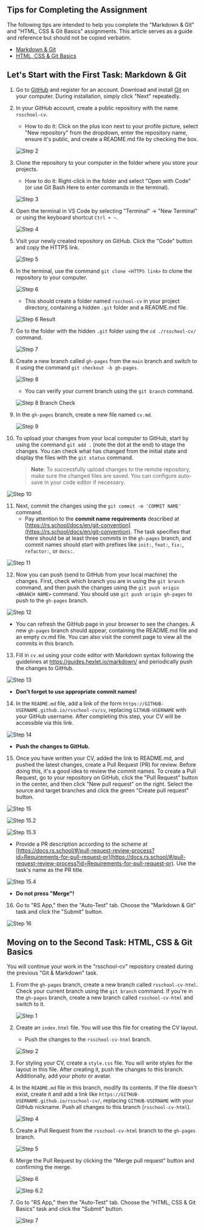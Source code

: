 ## Tips for Completing the Assignment

The following tips are intended to help you complete the "Markdown & Git" and "HTML, CSS & Git Basics" assignments. This article serves as a guide and reference but should not be copied verbatim.

- [Markdown & Git](git-markdown.md)
- [HTML, CSS & Git Basics](html-css-git.md)

## Let's Start with the First Task: Markdown & Git

1. Go to [GitHub](https://github.com/) and register for an account. Download and install [Git](https://git-scm.com/) on your computer. During installation, simply click "Next" repeatedly.

2. In your GitHub account, create a public repository with the name `rsschool-cv`.

   - How to do it: Click on the plus icon next to your profile picture, select "New repository" from the dropdown, enter the repository name, ensure it's public, and create a README.md file by checking the box.

   ![Step 2](https://i.ibb.co/2ZjkXSJ/image.png)

3. Clone the repository to your computer in the folder where you store your projects.

   - How to do it: Right-click in the folder and select "Open with Code" (or use Git Bash Here to enter commands in the terminal).

   ![Step 3](https://i.ibb.co/TmdL7HH/image.png)

4. Open the terminal in VS Code by selecting "Terminal" -> "New Terminal" or using the keyboard shortcut `Ctrl + ~`.

   ![Step 4](https://i.ibb.co/NShcJ68/image.png)

5. Visit your newly created repository on GitHub. Click the "Code" button and copy the HTTPS link.

   ![Step 5](https://i.ibb.co/37yVsvR/image.png)

6. In the terminal, use the command `git clone <HTTPS link>` to clone the repository to your computer.

   ![Step 6](https://i.ibb.co/wr6Hgh5/image.png)

   - This should create a folder named `rsschool-cv` in your project directory, containing a hidden `.git` folder and a README.md file.

   ![Step 6 Result](https://i.ibb.co/vYF8NKB/image.png)

7. Go to the folder with the hidden `.git` folder using the `cd ./rsschool-cv/` command.

   ![Step 7](https://i.ibb.co/h7g2CTc/image.png)

8. Create a new branch called `gh-pages` from the `main` branch and switch to it using the command `git checkout -b gh-pages`.

   ![Step 8](https://i.ibb.co/6WVpC6z/image.png)

   - You can verify your current branch using the `git branch` command.

   ![Step 8 Branch Check](https://i.ibb.co/znnfXDF/image.png)

9. In the `gh-pages` branch, create a new file named `cv.md`.

   ![Step 9](https://i.ibb.co/f02k32N/image.png)

10. To upload your changes from your local computer to GitHub, start by using the command `git add .` (note the dot at the end) to stage the changes. You can check what has changed from the initial state and display the files with the `git status` command.
    > **Note**: To successfully upload changes to the remote repository, make sure the changed files are saved. You can configure auto-save in your code editor if necessary.

![Step 10](https://i.ibb.co/K9Dk0rg/image.png)

11. Next, commit the changes using the `git commit -m 'COMMIT NAME'` command.
    - Pay attention to the **commit name requirements** described at [https://rs.school/docs/en/git-convention](https://rs.school/docs/en/git-convention). The task specifies that there should be at least three commits in the `gh-pages` branch, and commit names should start with prefixes like `init:`, `feat:`, `fix:`, `refactor:`, or `docs:`.

![Step 11](https://i.ibb.co/yWLXJM4/image.png)

12. Now you can push (send to GitHub from your local machine) the changes. First, check which branch you are in using the `git branch` command, and then push the changes using the `git push origin <BRANCH NAME>` command. You should use `git push origin gh-pages` to push to the `gh-pages` branch.

![Step 12](https://i.ibb.co/bQzrF0C/image.png)

- You can refresh the GitHub page in your browser to see the changes. A new `gh-pages` branch should appear, containing the README.md file and an empty cv.md file. You can also visit the commit page to view all the commits in this branch.

13. Fill in `cv.md` using your code editor with Markdown syntax following the guidelines at https://guides.hexlet.io/markdown/ and periodically push the changes to GitHub.

![Step 13](https://i.ibb.co/N2XZ1sj/image.png)

- **Don't forget to use appropriate commit names!**

14. In the `README.md` file, add a link of the form `https://GITHUB-USERNAME.github.io/rsschool-cv/cv`, replacing `GITHUB-USERNAME` with your GitHub username. After completing this step, your CV will be accessible via this link.

![Step 14](https://i.ibb.co/gJmDFxF/image.png)

- **Push the changes to GitHub.**

15. Once you have written your CV, added the link to README.md, and pushed the latest changes, create a Pull Request (PR) for review. Before doing this, it's a good idea to review the commit names. To create a Pull Request, go to your repository on GitHub, click the "Pull Request" button in the center, and then click "New pull request" on the right. Select the source and target branches and click the green "Create pull request" button.

![Step 15](https://i.ibb.co/C1k1FqH/image.png)

![Step 15.2](https://i.ibb.co/xL7Ny67/image.png)

![Step 15.3](https://i.ibb.co/phRt9rB/image.png)

- Provide a PR description according to the scheme at [https://docs.rs.school/#/pull-request-review-process?id=Requirements-for-pull-request-pr](https://docs.rs.school/#/pull-request-review-process?id=Requirements-for-pull-request-pr). Use the task's name as the PR title.

![Step 15.4](https://i.ibb.co/s5wnrSd/image.png)

- **Do not press "Merge"!**

16. Go to "RS App," then the "Auto-Test" tab. Choose the "Markdown & Git" task and click the "Submit" button.

![Step 16](https://i.ibb.co/rx18n8z/image.png)

## Moving on to the Second Task: HTML, CSS & Git Basics

You will continue your work in the "rsschool-cv" repository created during the previous "Git & Markdown" task.

1. From the `gh-pages` branch, create a new branch called `rsschool-cv-html`. Check your current branch using the `git branch` command. If you're in the `gh-pages` branch, create a new branch called `rsschool-cv-html` and switch to it.

   ![Step 1](https://i.ibb.co/mzJ0V8Z/image.png)

2. Create an `index.html` file. You will use this file for creating the CV layout.

   - Push the changes to the `rsschool-cv-html` branch.

   ![Step 2](https://i.ibb.co/rZpMP9Y/image.png)

3. For styling your CV, create a `style.css` file. You will write styles for the layout in this file. After creating it, push the changes to this branch. Additionally, add your photo or avatar.

4. In the `README.md` file in this branch, modify its contents. If the file doesn't exist, create it and add a link like `https://GITHUB-USERNAME.github.io/rsschool-cv/`, replacing `GITHUB-USERNAME` with your GitHub nickname. Push all changes to this branch (`rsschool-cv-html`).

   ![Step 4](https://i.ibb.co/T8BhmwN/image.png)

5. Create a Pull Request from the `rsschool-cv-html` branch to the `gh-pages` branch.

   ![Step 5](https://i.ibb.co/dfxdbsW/image.png)

6. Merge the Pull Request by clicking the "Merge pull request" button and confirming the merge.

   ![Step 6](https://i.ibb.co/cX9rF2z/image.png)

   ![Step 6.2](https://i.ibb.co/R4qP0v8/image.png)

7. Go to "RS App," then the "Auto-Test" tab. Choose the "HTML, CSS & Git Basics" task and click the "Submit" button.

   ![Step 7](https://i.ibb.co/x1XwQrD/image.png)
